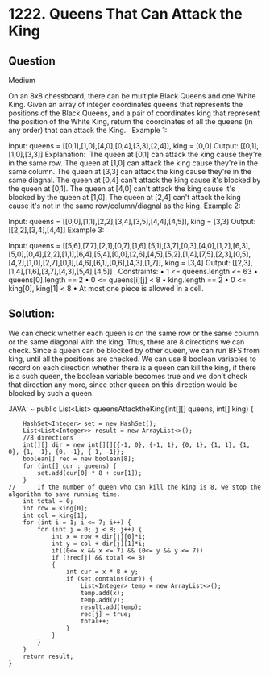 # 1222. Queens That Can Attack the King

## Question
Medium

On an 8x8 chessboard, there can be multiple Black Queens and one White King.
Given an array of integer coordinates queens that represents the positions of the Black Queens, and a pair of coordinates king that represent the position of the White King, return the coordinates of all the queens (in any order) that can attack the King.
 
Example 1:

Input: queens = [[0,1],[1,0],[4,0],[0,4],[3,3],[2,4]], king = [0,0]
Output: [[0,1],[1,0],[3,3]]
Explanation:  
The queen at [0,1] can attack the king cause they're in the same row. 
The queen at [1,0] can attack the king cause they're in the same column. 
The queen at [3,3] can attack the king cause they're in the same diagnal. 
The queen at [0,4] can't attack the king cause it's blocked by the queen at [0,1]. 
The queen at [4,0] can't attack the king cause it's blocked by the queen at [1,0]. 
The queen at [2,4] can't attack the king cause it's not in the same row/column/diagnal as the king.
Example 2:

Input: queens = [[0,0],[1,1],[2,2],[3,4],[3,5],[4,4],[4,5]], king = [3,3]
Output: [[2,2],[3,4],[4,4]]
Example 3:

Input: queens = [[5,6],[7,7],[2,1],[0,7],[1,6],[5,1],[3,7],[0,3],[4,0],[1,2],[6,3],[5,0],[0,4],[2,2],[1,1],[6,4],[5,4],[0,0],[2,6],[4,5],[5,2],[1,4],[7,5],[2,3],[0,5],[4,2],[1,0],[2,7],[0,1],[4,6],[6,1],[0,6],[4,3],[1,7]], king = [3,4]
Output: [[2,3],[1,4],[1,6],[3,7],[4,3],[5,4],[4,5]]
 
Constraints:
•	1 <= queens.length <= 63
•	queens[0].length == 2
•	0 <= queens[i][j] < 8
•	king.length == 2
•	0 <= king[0], king[1] < 8
•	At most one piece is allowed in a cell.


## Solution:

We can check whether each queen is on the same row or the same column or the same diagonal with the king. Thus, there are 8 directions we can check. Since a queen can be blocked by other queen, we can run BFS from king, until all the positions are checked. We can use 8 boolean variables to record on each direction whether there is a queen can kill the king, if there is a such queen, the boolean variable becomes true and we don’t check that direction any more, since other queen on this direction would be blocked by such a queen.

JAVA:
~
public List<List<Integer>> queensAttacktheKing(int[][] queens, int[] king) {
	
        HashSet<Integer> set = new HashSet();
        List<List<Integer>> result = new ArrayList<>();
		//8 directions
        int[][] dir = new int[][]{{-1, 0}, {-1, 1}, {0, 1}, {1, 1}, {1, 0}, {1, -1}, {0, -1}, {-1, -1}};
        boolean[] rec = new boolean[8];
        for (int[] cur : queens) {
            set.add(cur[0] * 8 + cur[1]);
        }
	//      If the number of queen who can kill the king is 8, we stop the algorithm to save running time.
        int total = 0;
        int row = king[0];
        int col = king[1];
        for (int i = 1; i <= 7; i++) {
            for (int j = 0; j < 8; j++) {
                int x = row + dir[j][0]*i;
                int y = col + dir[j][1]*i;
                if((0<= x && x <= 7) && (0<= y && y <= 7))
                if (!rec[j] && total <= 8)
                {
                    int cur = x * 8 + y;
                    if (set.contains(cur)) {
                        List<Integer> temp = new ArrayList<>();
                        temp.add(x);
                        temp.add(y);
                        result.add(temp);
                        rec[j] = true;
                        total++;
                    }
                }
            }
        }
        return result;
    }


